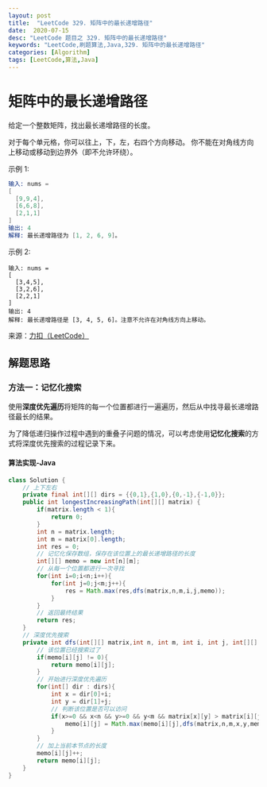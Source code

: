 ```yaml
---
layout: post
title:  "LeetCode 329. 矩阵中的最长递增路径"
date:  2020-07-15
desc: "LeetCode 题目之 329. 矩阵中的最长递增路径"
keywords: "LeetCode,刷题算法,Java,329. 矩阵中的最长递增路径"
categories: [Algorithm]
tags: [LeetCode,算法,Java]
---
```

# 矩阵中的最长递增路径

给定一个整数矩阵，找出最长递增路径的长度。

对于每个单元格，你可以往上，下，左，右四个方向移动。 你不能在对角线方向上移动或移动到边界外（即不允许环绕）。

示例 1:

```s
输入: nums = 
[
  [9,9,4],
  [6,6,8],
  [2,1,1]
] 
输出: 4 
解释: 最长递增路径为 [1, 2, 6, 9]。
```

示例 2:

```
输入: nums = 
[
  [3,4,5],
  [3,2,6],
  [2,2,1]
] 
输出: 4 
解释: 最长递增路径是 [3, 4, 5, 6]。注意不允许在对角线方向上移动。
```

来源：[力扣（LeetCode）](https://leetcode-cn.com/problems/longest-increasing-path-in-a-matrix)

## 解题思路

### 方法一：记忆化搜索

使用**深度优先遍历**将矩阵的每一个位置都进行一遍遍历，然后从中找寻最长递增路径最长的结果。

为了降低递归操作过程中遇到的重叠子问题的情况，可以考虑使用**记忆化搜索**的方式将深度优先搜索的过程记录下来。

#### 算法实现-Java

```java
class Solution {
    // 上下左右
    private final int[][] dirs = {{0,1},{1,0},{0,-1},{-1,0}};
    public int longestIncreasingPath(int[][] matrix) {
        if(matrix.length < 1){
            return 0;
        }
        int n = matrix.length;
        int m = matrix[0].length;
        int res = 0;
        // 记忆化保存数组，保存在该位置上的最长递增路径的长度
        int[][] memo = new int[n][m];
        // 从每一个位置都进行一次寻找
        for(int i=0;i<n;i++){
            for(int j=0;j<m;j++){
                res = Math.max(res,dfs(matrix,n,m,i,j,memo));
            }
        }
        // 返回最终结果
        return res;
    }
    // 深度优先搜索
    private int dfs(int[][] matrix,int n, int m, int i, int j, int[][] memo){
        // 该位置已经搜索过了
        if(memo[i][j] != 0){
            return memo[i][j];
        }
        // 开始进行深度优先遍历
        for(int[] dir : dirs){
            int x = dir[0]+i;
            int y = dir[1]+j;
            // 判断该位置是否可以访问
            if(x>=0 && x<n && y>=0 && y<m && matrix[x][y] > matrix[i][j]){
                memo[i][j] = Math.max(memo[i][j],dfs(matrix,n,m,x,y,memo));
            }
        }
        // 加上当前本节点的长度
        memo[i][j]++;
        return memo[i][j];
    }
}
```